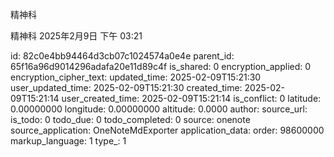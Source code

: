 精神科

精神科
2025年2月9日
下午 03:21


id: 82c0e4bb94464d3cb07c1024574a0e4e
parent_id: 65f16a96d9014296adafa20e11d89c4f
is_shared: 0
encryption_applied: 0
encryption_cipher_text: 
updated_time: 2025-02-09T15:21:30
user_updated_time: 2025-02-09T15:21:30
created_time: 2025-02-09T15:21:14
user_created_time: 2025-02-09T15:21:14
is_conflict: 0
latitude: 0.00000000
longitude: 0.00000000
altitude: 0.0000
author: 
source_url: 
is_todo: 0
todo_due: 0
todo_completed: 0
source: onenote
source_application: OneNoteMdExporter
application_data: 
order: 98600000
markup_language: 1
type_: 1